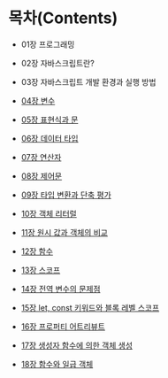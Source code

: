 # 목차(Contents)

- 01장 프로그래밍

- 02장 자바스크립트란?

- 03장 자바스크립트 개발 환경과 실행 방법

- [04장 변수](./study/211213_04.md)

- [05장 표현식과 문](./study/211214_05.md)

- [06장 데이터 타입](./study/211215_06.md)

- [07장 연산자](./study/211216_07.md)

- [08장 제어문](./study/211217_08.md)

- [09장 타입 변환과 단축 평가](./study/211220_09.md)

- [10장 객체 리터럴](./study/211222_10.md)

- [11장 원시 값과 객체의 비교](./study/211224_11.md)

- [12장 함수](./study/211227_12.md)

- [13장 스코프](./study/211231_13.md)

- [14장 전역 변수의 문제점](./study/220103_14.md)

- [15장 let, const 키워드와 블록 레벨 스코프](./study/220105_15.md)

- [16장 프로퍼티 어트리뷰트](./study/220107_16.md)

- [17장 생성자 함수에 의한 객체 생성](./study/220110_17.md)

- [18장 함수와 일급 객체](./study/220114_18.md)
